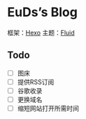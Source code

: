 # EuDs’s Blog

框架：[Hexo](https://hexo.io/)
主题：[Fluid](https://hexo.fluid-dev.com/)

## Todo
- [ ] 图床
- [ ] 提供RSS订阅
- [ ] 谷歌收录
- [ ] 更换域名
- [ ] 缩短网站打开所需时间